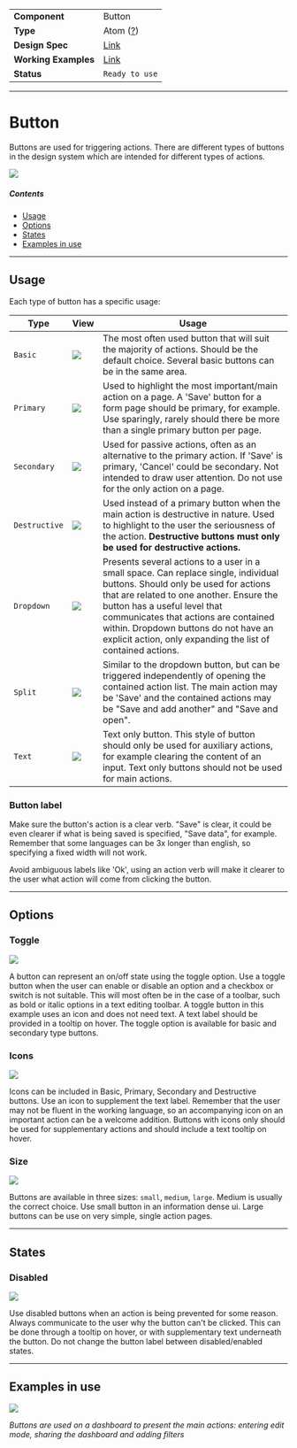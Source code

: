 |                      |                                                             |
| -------------------- | ----------------------------------------------------------- |
| **Component**        | Button                                                      |
| **Type**             | Atom ([?](http://atomicdesign.bradfrost.com/chapter-2/))    |
| **Design Spec**      | [Link](https://sketch.cloud/s/DwkDk/a/ll8Arx)               |
| **Working Examples** | [Link](https://ui.dhis2.nu/demo/?path=/story/actions-buttons-button--basic) |
| **Status**           | `Ready to use`                                              |

---

# Button

Buttons are used for triggering actions. There are different types of buttons in the design system which are intended for different types of actions.

![](../images/button.png)

##### Contents

- [Usage](#usage)
- [Options](#options)
- [States](#states)
- [Examples in use](#examples-in-use)

---

## Usage

Each type of button has a specific usage:

| Type          | View                               | Usage                                                                                                                                                                                                                                                                                                                                                  |
| ------------- | ---------------------------------- | ------------------------------------------------------------------------------------------------------------------------------------------------------------------------------------------------------------------------------------------------------------------------------------------------------------------------------------------------------ |
| `Basic`       | ![](../images/btn-basic.jpg)       | The most often used button that will suit the majority of actions. Should be the default choice. Several basic buttons can be in the same area.                                                                                                                                                                                                        |
| `Primary`     | ![](../images/btn-primary.jpg)     | Used to highlight the most important/main action on a page. A 'Save' button for a form page should be primary, for example. Use sparingly, rarely should there be more than a single primary button per page.                                                                                                                                          |
| `Secondary`   | ![](../images/btn-secondary.jpg)   | Used for passive actions, often as an alternative to the primary action. If 'Save' is primary, 'Cancel' could be secondary. Not intended to draw user attention. Do not use for the only action on a page.                                                                                                                                             |
| `Destructive` | ![](../images/btn-destructive.jpg) | Used instead of a primary button when the main action is destructive in nature. Used to highlight to the user the seriousness of the action. **Destructive buttons must only be used for destructive actions.**                                                                                                                                        |
| `Dropdown`    | ![](../images/btn-dropdown.jpg)    | Presents several actions to a user in a small space. Can replace single, individual buttons. Should only be used for actions that are related to one another. Ensure the button has a useful level that communicates that actions are contained within. Dropdown buttons do not have an explicit action, only expanding the list of contained actions. |
| `Split`       | ![](../images/btn-split.jpg)       | Similar to the dropdown button, but can be triggered independently of opening the contained action list. The main action may be 'Save' and the contained actions may be "Save and add another" and "Save and open".                                                                                                                                    |
| `Text`        | ![](../images/btn-link.png)        | Text only button. This style of button should only be used for auxiliary actions, for example clearing the content of an input. Text only buttons should not be used for main actions.                                                                                                                                                                 |

### Button label

Make sure the button's action is a clear verb. "Save" is clear, it could be even clearer if what is being saved is specified, "Save data", for example. Remember that some languages can be 3x longer than english, so specifying a fixed width will not work.

Avoid ambiguous labels like 'Ok', using an action verb will make it clearer to the user what action will come from clicking the button.

---

## Options

### Toggle

![](../images/button-toggle.png)

A button can represent an on/off state using the toggle option. Use a toggle button when the user can enable or disable an option and a checkbox or switch is not suitable. This will most often be in the case of a toolbar, such as bold or italic options in a text editing toolbar. A toggle button in this example uses an icon and does not need text. A text label should be provided in a tooltip on hover. The toggle option is available for basic and secondary type buttons.

### Icons

![](../images/button-icon.png)

Icons can be included in Basic, Primary, Secondary and Destructive buttons. Use an icon to supplement the text label. Remember that the user may not be fluent in the working language, so an accompanying icon on an important action can be a welcome addition. Buttons with icons only should be used for supplementary actions and should include a text tooltip on hover.

### Size

![](../images/button-sizes.png)

Buttons are available in three sizes: `small`, `medium`, `large`. Medium is usually the correct choice. Use small button in an information dense ui. Large buttons can be use on very simple, single action pages.

---

## States

### Disabled

![](../images/button-disabled.png)

Use disabled buttons when an action is being prevented for some reason. Always communicate to the user why the button can't be clicked. This can be done through a tooltip on hover, or with supplementary text underneath the button. Do not change the button label between disabled/enabled states.

---

## Examples in use

![](../images/button-example.png)

_Buttons are used on a dashboard to present the main actions: entering edit mode, sharing the dashboard and adding filters_
